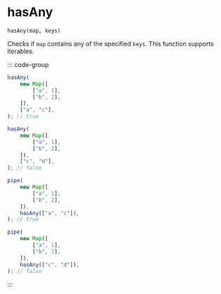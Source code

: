 # hasAny

`hasAny(map, keys)`

Checks if `map` contains any of the specified `keys`. This function supports iterables.

::: code-group

```ts [data-first]
hasAny(
    new Map([
        ["a", 1],
        ["b", 2],
    ]),
    ["a", "c"],
); // true

hasAny(
    new Map([
        ["a", 1],
        ["b", 2],
    ]),
    ["c", "d"],
); // false
```

```ts [data-last]
pipe(
    new Map([
        ["a", 1],
        ["b", 2],
    ]),
    hasAny(["a", "c"]),
); // true

pipe(
    new Map([
        ["a", 1],
        ["b", 2],
    ]),
    hasAny(["c", "d"]),
); // false
```

:::
